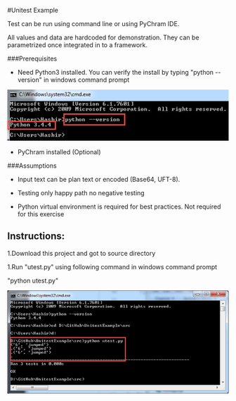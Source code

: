 #Unitest Example

Test can be run using command line or using PyChram IDE. 

All values and data are hardcoded for demonstration. They can be parametrized once integrated in to a framework.

###Prerequisites

* Need Python3 installed. You can verify the install by typing "python --version" in windows command prompt

![alt text](https://github.com/nassir-malik/UnitestExample/blob/master/images/pyinstall.jpg)

* PyChram installed (Optional)


###Assumptions 

* Input text can be plan text or encoded (Base64, UFT-8).

* Testing only happy path no negative testing

* Python virtual environment is required for best practices. Not required for this exercise

## Instructions:

1.Download this project and got to source directory

1.Run "utest.py" using following command in windows command prompt

"python utest.py"

![alt text](https://github.com/nassir-malik/UnitestExample/blob/master/images/testresults.jpg)
